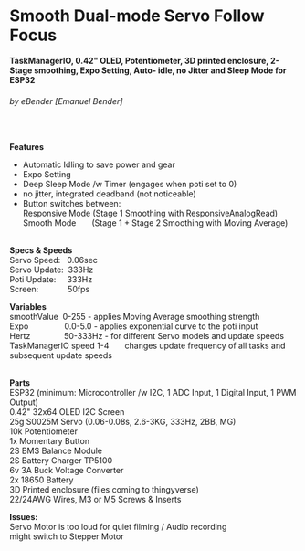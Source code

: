 # **Smooth Dual-mode Servo Follow Focus**
**TaskManagerIO, 0.42" OLED, Potentiometer, 3D printed enclosure, 2-Stage smoothing, Expo Setting, Auto- idle, no Jitter and Sleep Mode for ESP32**
###### by eBender [Emanuel Bender] 
<br/>

 
**Features**  <br/>
- Automatic Idling to save power and gear<br/>
- Expo Setting <br/>
- Deep Sleep Mode /w Timer (engages when poti set to 0) <br/>
- no jitter, integrated deadband (not noticeable)<br/> 
- Button switches between:<br/>
Responsive Mode (Stage 1 Smoothing with ResponsiveAnalogRead) <br/>
Smooth Mode&nbsp;&nbsp;&nbsp;&nbsp;&nbsp;&nbsp; (Stage 1 + Stage 2 Smoothing with Moving Average)  <br/><br/>

**Specs & Speeds** <br/> 
Servo Speed:&nbsp;&nbsp; 0.06sec     <br/>
Servo Update: &nbsp;333Hz      <br/>
Poti Update: &nbsp;&nbsp;&nbsp; 333Hz      <br/>
Screen: &nbsp;&nbsp;&nbsp;&nbsp;&nbsp;&nbsp;&nbsp;&nbsp;&nbsp;&nbsp;&nbsp;&nbsp;50fps     <br/>

**Variables**  <br/>
smoothValue&nbsp;       0-255 -    applies Moving Average smoothing strength <br/>
Expo&nbsp;&nbsp;&nbsp;&nbsp;&nbsp;&nbsp;&nbsp;&nbsp;&nbsp;&nbsp;&nbsp;&nbsp;&nbsp;&nbsp;&nbsp;  0.0-5.0 -  applies exponential curve to the poti input <br/>
Hertz&nbsp;&nbsp;&nbsp;&nbsp;&nbsp;&nbsp;&nbsp;&nbsp;&nbsp;&nbsp;&nbsp;&nbsp;&nbsp;&nbsp;       50-333Hz - for different Servo models and update speeds <br/>
TaskManagerIO speed 1-4&nbsp;&nbsp;&nbsp;&nbsp;&nbsp;&nbsp;       changes update frequency of all tasks and subsequent update speeds  <br/>
<br/>

**Parts** <br/>
ESP32 (minimum: Microcontroller /w I2C, 1 ADC Input, 1 Digital Input, 1 PWM Output)  <br/>
0.42" 32x64 OLED I2C Screen  <br/>
25g S0025M Servo (0.06-0.08s, 2.6-3KG, 333Hz, 2BB, MG)  <br/>
10k Potentiometer  <br/>
1x Momentary Button  <br/>
2S BMS Balance Module  <br/>
2S Battery Charger TP5100  <br/>
6v 3A Buck Voltage Converter  <br/>
2x 18650 Battery  <br/>
3D Printed enclosure (files coming to thingyverse)  <br/>
22/24AWG Wires, M3 or M5 Screws & Inserts  <br/>

**Issues:** <br/>
Servo Motor is too loud for quiet filming / Audio recording  <br/>
might switch to Stepper Motor
